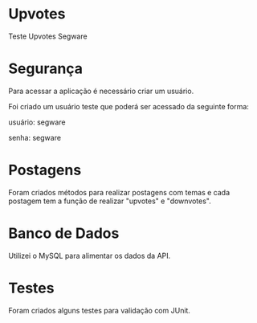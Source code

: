 # Upvotes
Teste Upvotes Segware

# Segurança
Para acessar a aplicação é necessário criar um usuário.

Foi criado um usuário teste que poderá ser acessado da seguinte forma:

usuário: segware

senha: segware

# Postagens
Foram criados métodos para realizar postagens com temas e cada postagem tem a função de realizar "upvotes" e "downvotes".

# Banco de Dados
Utilizei o MySQL para alimentar os dados da API.

# Testes
Foram criados alguns testes para validação com JUnit.

